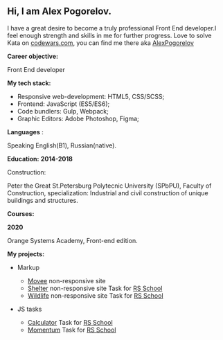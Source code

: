 ## Hi, I am Alex Pogorelov.

I have a great desire to become a truly professional Front End developer.I feel enough strength and skills in me for further progress.
Love to solve Kata on [codewars.com](https://www.codewars.com/), you can find me there aka [AlexPogorelov](https://www.codewars.com/users/AlexPogorelov)

**Career objective:**

Front End developer

**My tech stack:** 
* Responsive web-development: HTML5, CSS/SCSS;
* Frontend: JavaScript (ES5/ES6);
* Code bundlers: Gulp, Webpack;
* Graphic Editors: Adobe Photoshop, Figma;


**Languages** :

Speaking English(B1), Russian(native).

**Education:**
**2014-2018**

Construction:

Peter the Great St.Petersburg Polytecnic University (SPbPU), Faculty of Construction, specialization: Industrial and civil construction of unique buildings and structures.


**Courses:**

**2020**

 Orange Systems Academy, Front-end edition.

**My projects:**
* Markup
  * [Movee](https://pogorelovalex.github.io/movee/)  non-responsive site
  * [Shelter](https://pogorelovalex.github.io/shelter/)  non-responsive site Task for  [RS School](https://rs.school/)
  * [Wildlife](https://pogorelovalex.github.io/wildlife/#) non-responsive site Task for  [RS School](https://rs.school/)
 
 * JS tasks
   * [Calculator](https://pogorelovalex.github.io/calculator/)  Task for  [RS School](https://rs.school/)
   * [Momentum](https://pogorelovalex.github.io/momentum/)  Task for  [RS School](https://rs.school/)
